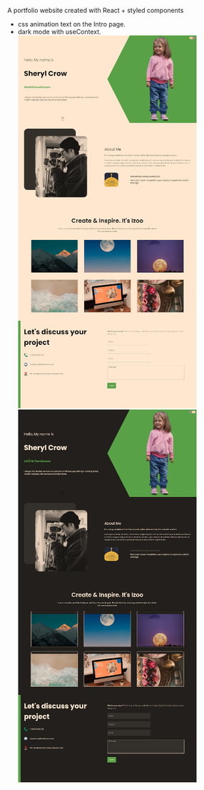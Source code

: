 A portfolio website
created with React + styled components

- css animation text on the Intro page.
- dark mode with useContext.
  ![screenshot of the site](./screenshots/13.Portfolio-green-400.png)
  ![screenshot of the site](./screenshots/13.Portfolio-green-dark-400.png)
